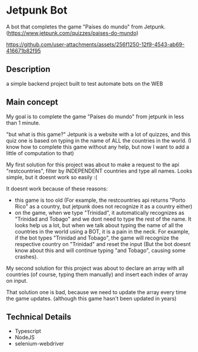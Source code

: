 # Jetpunk Bot
A bot that completes the game "Países do mundo" from Jetpunk.
(https://www.jetpunk.com/quizzes/paises-do-mundo)

https://github.com/user-attachments/assets/256f1250-12f9-4543-ab69-416671b82f95


## Description
a simple backend project built to test automate bots on the WEB

## Main concept
My goal is to complete the game "Países do mundo" from jetpunk in less than 1 minute.

"but what is this game?"
Jetpunk is a website with a lot of quizzes, and this quiz one is based on typing in the name of ALL the countries in the world. (I know how to complete this game without any help, but now I want to add a little of computation to that)

My first solution for this project was about to make a request to the api "restcountries", filter by INDEPENDENT countries and type all names. Looks simple, but it doesnt work so easily :(

It doesnt work because of these reasons:

* this game is too old (For example, the restcountries api returns "Porto Rico" as a country, but jetpunk does not recognize it as a country either)
* on the game, when we type "Trinidad", it automatically recognizes as "Trinidad and Tobago" and we dont need to type the rest of the name. It looks help us a lot, but when we talk about typing the name of all the countries in the world using a BOT, it is a pain in the neck. For example, if the bot types "Trinidad and Tobago", the game will recognize the respective country on "Trinidad" and reset the input (But the bot doesnt know about this and will continue typing "and Tobago", causing some crashes).

My second solution for this project was about to declare an array with all countries (of course, typing them manually) and insert each index of array on input.

That solution one is bad, because we need to update the array every time the game updates. (although this game hasn't been updated in years)

## Technical Details
* Typescript
* NodeJS
* selenium-webdriver
